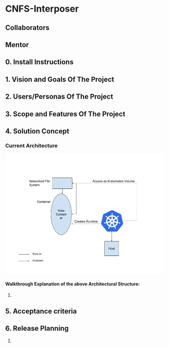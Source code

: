 # CNFS-Interposer

## Collaborators 

## Mentor


## 0. Install Instructions


## 1. Vision and Goals Of The Project

## 2. Users/Personas Of The Project

## 3. Scope and Features Of The Project

## 4. Solution Concept

### Current Architecture
![Architecture Diagram](images/CNFS_ProposedArchitecture.jpg)

#### Walkthrough Explanation of the above Architectural Structure:

1. 

## 5. Acceptance criteria


## 6. Release Planning
1.

<!-- ## 7. Videos & Slides
### [Sprint 1]()
#### [Slides for sprint 1]()
In the first sprint , .... 


### [Sprint 2]()
#### [Slides for sprint 2]()
In the second sprint are ...


### [Final Presenation]()
#### [Final Presentation Slides](h)
In our last presentation, we .....

## 9. References
[1] Stefanov, Emil & van Dijk, Marten & Shi, Elaine & Fletcher, Christopher & Ren, Ling & Yu, Xiangyao & Devadas, Sahana. (2012). Path ORAM: an extremely simple oblivious RAM protocol. Proceedings of the ACM Conference on Computer and Communications Security. 10.1145/2508859.2516660. [Orginal Paper](https://people.csail.mit.edu/devadas/pubs/PathORam.pdf) -->
